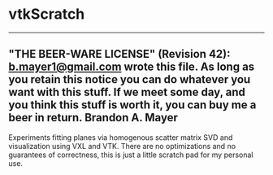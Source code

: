 vtkScratch
==========

----------------------------------------------------------------------------
"THE BEER-WARE LICENSE" (Revision 42):
<b.mayer1@gmail.com> wrote this file.  As long as you retain this notice you
can do whatever you want with this stuff. If we meet some day, and you think
this stuff is worth it, you can buy me a beer in return.   Brandon A. Mayer
----------------------------------------------------------------------------

 
Experiments fitting planes via homogenous scatter matrix SVD and
visualization using VXL and VTK. There are no optimizations and no
guarantees of correctness, this is just a little scratch pad for my
personal use.


